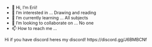 - 👋 Hi, I’m Erii!
- 👀 I’m interested in ... Drawing and reading
- 🌱 I’m currently learning ... All subjects
- 💞️ I’m looking to collaborate on ... No one
- 📫 How to reach me ...

<!---
Erii01/Erii01 is a ✨ special ✨ repository because its `README.md` (this file) appears on your GitHub profile.
You can click the Preview link to take a look at your changes.
---> Hi if you have discord heres my discord! https://discord.gg/J6BMBCNf
